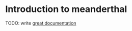 # Introduction to meanderthal

TODO: write [great documentation](http://jacobian.org/writing/what-to-write/)
